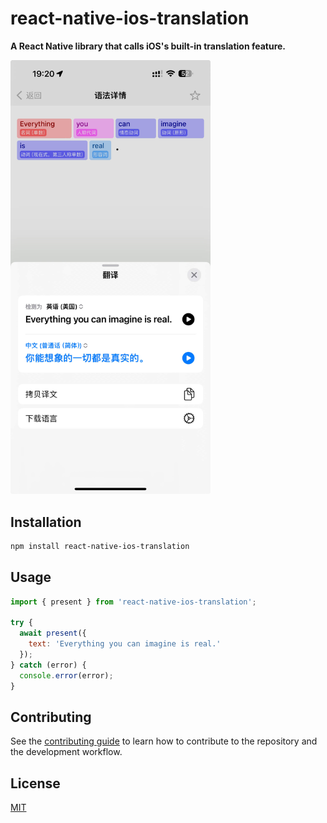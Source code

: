 # react-native-ios-translation

**A React Native library that calls iOS's built-in translation feature.**

<img src="./screenshot.jpeg" width="320px" />

## Installation

```sh
npm install react-native-ios-translation
```

## Usage

```js
import { present } from 'react-native-ios-translation';

try {
  await present({
    text: 'Everything you can imagine is real.'
  });
} catch (error) {
  console.error(error);
}
```

## Contributing

See the [contributing guide](CONTRIBUTING.md) to learn how to contribute to the repository and the development workflow.

## License

[MIT](./LICENSE)
